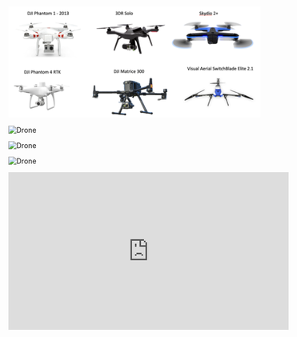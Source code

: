 <img src='../assets/images/drone_examples_1.png'>


![Drone](..assets/images/drone_examples_1.png)

![Drone](resource_mapping_with_drones/assets/images/drone_examples_1.png)

![Drone](https://github.com/jeffgillan/resource_mapping_with_drones/assets/images/drone_examples_1.png)

<iframe width="560" height="315" src="https://www.youtube.com/embed/1VUXgwoNQRs" title="YouTube video player" frameborder="0" allow="accelerometer; autoplay; clipboard-write; encrypted-media; gyroscope; picture-in-picture; web-share" allowfullscreen></iframe>
            
     
